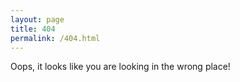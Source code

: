 ```yaml
---
layout: page
title: 404
permalink: /404.html
---
```


Oops, it looks like you are looking in the wrong place!